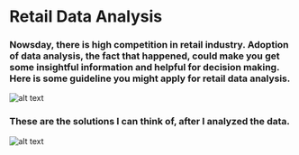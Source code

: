 # Retail Data Analysis
### Nowsday, there is high competition in retail industry. Adoption of data analysis, the fact that happened, could make you get some insightful information and helpful for decision making. Here is some guideline you might apply for retail data analysis.

![alt text](https://www.picz.in.th/image/Project-Retail-Store.eKMvaq "Retail Store")

### These are the solutions I can think of, after I analyzed the data.

![alt text](https://www.picz.in.th/image/Slide3.eZW4nv "Recommendation")

<!--
**MariKoh/MariKoh** is a ✨ _special_ ✨ repository because its `README.md` (this file) appears on your GitHub profile.

Here are some ideas to get you started:

- 🔭 I’m currently working on ...
- 🌱 I’m currently learning ...
- 👯 I’m looking to collaborate on ...
- 🤔 I’m looking for help with ...
- 💬 Ask me about ...
- 📫 How to reach me: ...
- 😄 Pronouns: ...
- ⚡ Fun fact: ...
-->
